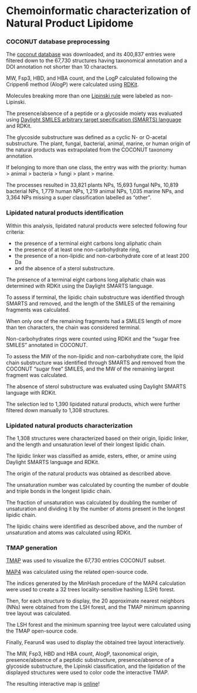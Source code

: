 # Chemoinformatic characterization of Natural Product Lipidome

### COCONUT database preprocessing

The [coconut database](https://coconut.naturalproducts.net/) was downloaded, and its 400,837 entries were filtered down to the 67,730 structures having taxonomical annotation and a DOI annotation not shorter than 10 characters. 

MW, Fsp3, HBD, and HBA count, and the LogP calculated following the Crippen6 method (AlogP) were calculated using [RDKit](https://www.rdkit.org/).

Molecules breaking more than one [Lipinski rule](https://doi.org/10.1016/S0169-409X(96)00423-1) were labeled as non-Lipinski. 

The presence/absence of a peptide or a glycoside moiety was evaluated using [Daylight SMILES arbitrary target specification (SMARTS) language](https://www.daylight.com/dayhtml/doc/theory/theory.smarts.html) and RDKit. 

The glycoside substructure was defined as a cyclic N- or O-acetal substructure. The plant, fungal, bacterial, animal, marine, or human origin of the natural products was extrapolated from the COCONUT taxonomy annotation. 

If belonging to more than one class, the entry was with the priority: human > animal > bacteria > fungi > plant > marine. 

The processes resulted in 33,821 plants NPs, 15,693 fungal NPs, 10,819 bacterial NPs, 1,779 human NPs, 1,219 animal NPs, 1,035 marine NPs, and 3,364 NPs missing a super classification labelled as “other”.  


### Lipidated natural products identification

Within this analysis, lipidated natural products were selected following four criteria: 
- the presence of a terminal eight carbons long aliphatic chain 
- the presence of at least one non-carbohydrate ring, 
- the presence of a non-lipidic and non-carbohydrate core of at least 200 Da 
- and the absence of a sterol substructure. 

The presence of a terminal eight carbons long aliphatic chain was determined with RDKit using the Daylight SMARTS language. 

To assess if terminal, the lipidic chain substructure was identified through SMARTS and removed, and the length of the SMILES of the remaining fragments was calculated. 

When only one of the remaining fragments had a SMILES length of more than ten characters, the chain was considered terminal. 

Non-carbohydrates rings were counted using RDKit and the “sugar free SMILES” annotated in COCONUT. 

To assess the MW of the non-lipidic and non-carbohydrate core, the lipid chain substructure was identified through SMARTS and removed from the COCONUT “sugar free” SMILES, and the MW of the remaining largest fragment was calculated. 

The absence of sterol substructure was evaluated using Daylight SMARTS language with RDKit. 

The selection led to 1,390 lipidated natural products, which were further filtered down manually to 1,308 structures. 


### Lipidated natural products characterization 

The 1,308 structures were characterized based on their origin, lipidic linker, and the length and unsaturation level of their longest lipidic chain. 

The lipidic linker was classified as amide, esters, ether, or amine using Daylight SMARTS language and RDKit. 

The origin of the natural products was obtained as described above. 

The unsaturation number was calculated by counting the number of double and triple bonds in the longest lipidic chain. 

The fraction of unsaturation was calculated by doubling the number of unsaturation and dividing it by the number of atoms present in the longest lipidic chain. 

The lipidic chains were identified as described above, and the number of unsaturation and atoms was calculated using RDKit.


### TMAP generation  

[TMAP](https://doi.org/10.1186/s13321-020-0416-x) was used to visualize the 67,730 entries COCONUT subset. 

[MAP4](https://doi.org/10.1186/s13321-020-00445-4) was calculated using the related open-source code. 

The indices generated by the MinHash procedure of the MAP4 calculation were used to create a 32 trees locality-sensitive hashing (LSH) forest. 

Then, for each structure to display, the 20 approximate nearest neighbors (NNs) were obtained from the LSH forest, and the TMAP minimum spanning tree layout was calculated. 

The LSH forest and the minimum spanning tree layout were calculated using the TMAP open-source code. 

Finally, Fearun4 was used to display the obtained tree layout interactively. 

The MW, Fsp3, HBD and HBA count, AlogP, taxonomical origin, presence/absence of a peptidic substructure, presence/absence of a glycoside substructure, the Lipinski classification, and the lipidation of the displayed structures were used to color code the interactive TMAP.

The resulting interactive map is [online](https://tm.gdb.tools/map4/lipidatedNP_tmap/)!
